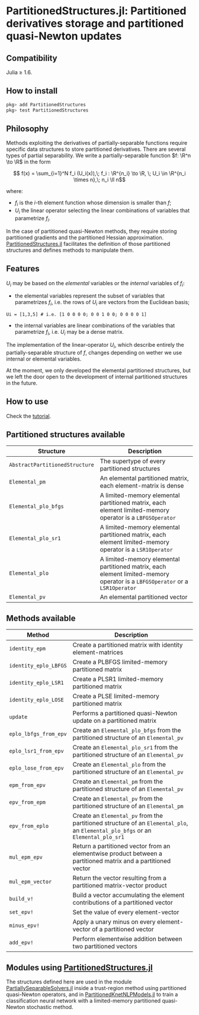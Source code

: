 # PartitionedStructures.jl: Partitioned derivatives storage and partitioned quasi-Newton updates

## Compatibility
Julia ≥ 1.6.

## How to install
```julia
pkg> add PartitionedStructures
pkg> test PartitionedStructures
```

## Philosophy
Methods exploiting the derivatives of partially-separable functions require specific data structures to store partitioned derivatives.
There are several types of partial separability.
We write a partially-separable function $f: \R^n \to \R$ in the form
```math
  f(x) = \sum_{i=1}^N f_i (U_i(x)),\; f_i : \R^{n_i} \to \R, \; U_i \in \R^{n_i \times n},\; n_i \ll n
```
where:
* $f_i$ is the $i$-th element function whose dimension is smaller than $f$;
* $U_i$ the linear operator selecting the linear combinations of variables that parametrize $f_i$.

In the case of partitioned quasi-Newton methods, they require storing partitioned gradients and the partitioned Hessian approximation.
[PartitionedStructures.jl](https://github.com/JuliaSmoothOptimizers/PartitionedStructures.jl) facilitates the definition of those partitioned structures and defines methods to manipulate them.

## Features
$U_i$ may be based on the *elemental* variables or the *internal* variables of $f_i$:
- the elemental variables represent the subset of variables that parametrizes $f_i$, i.e. the rows of $U_i$ are vectors from the Euclidean basis;
```
Ui = [1,3,5] # i.e. [1 0 0 0 0; 0 0 1 0 0; 0 0 0 0 1]
```
- the internal variables are linear combinations of the variables that parametrize $f_i$, i.e. $U_i$ may be a dense matrix.

The implementation of the linear-operator $U_i$, which describe entirely the partially-separable structure of $f$, changes depending on wether we use internal or elemental variables.

At the moment, we only developed the elemental partitioned structures, but we left the door open to the development of internal partitioned structures in the future.

## How to use
Check the [tutorial](https://JuliaSmoothOptimizers.github.io/PartitionedStructures.jl/stable/tutorial/).

## Partitioned structures available
Structure              | Description
-----------------------|------------
`AbstractPartitionedStructure`| The supertype of every partitioned structures
`Elemental_pm`         | An elemental partitioned matrix, each element-matrix is dense
`Elemental_plo_bfgs`   | A limited-memory elemental partitioned matrix, each element limited-memory operator is a `LBFGSOperator`
`Elemental_plo_sr1`    | A limited-memory elemental partitioned matrix, each element limited-memory operator is a `LSR1Operator`
`Elemental_plo`        | A limited-memory elemental partitioned matrix, each element limited-memory operator is a `LBFGSOperator` or a `LSR1Operator`
`Elemental_pv`         | An elemental partitioned vector

## Methods available
Method                 | Description
-----------------------|------------
`identity_epm`         | Create a partitioned matrix with identity element-matrices
`identity_eplo_LBFGS`  | Create a PLBFGS limited-memory partitioned matrix
`identity_eplo_LSR1`   | Create a PLSR1 limited-memory partitioned matrix
`identity_eplo_LOSE`   | Create a PLSE limited-memory partitioned matrix
`update`               | Performs a partitioned quasi-Newton update on a partitioned matrix
`eplo_lbfgs_from_epv`  | Create an `Elemental_plo_bfgs` from the partitioned structure of an `Elemental_pv`
`eplo_lsr1_from_epv`   | Create an `Elemental_plo_sr1` from the partitioned structure of an `Elemental_pv`
`eplo_lose_from_epv`   | Create an `Elemental_plo` from the partitioned structure of an `Elemental_pv`
`epm_from_epv`         | Create an `Elemental_pm` from the partitioned structure of an `Elemental_pv`
`epv_from_epm`         | Create an `Elemental_pv` from the partitioned structure of an `Elemental_pm`
`epv_from_eplo`        | Create an `Elemental_pv` from the partitioned structure of an `Elemental_plo`, an `Elemental_plo_bfgs` or an `Elemental_plo_sr1`
`mul_epm_epv`          | Return a partitioned vector from an elementwise product between a partitioned matrix and a partitioned vector
`mul_epm_vector`       | Return the vector resulting from a partitioned matrix-vector product
`build_v!`             | Build a vector accumulating the element contributions of a partitioned vector 
`set_epv!`             | Set the value of every element-vector
`minus_epv!`           | Apply a unary minus on every element-vector of a partitioned vector
`add_epv!`             | Perform elementwise addition between two partitioned vectors

## Modules using [PartitionedStructures.jl](https://github.com/JuliaSmoothOptimizers/PartitionedStructures.jl)
The structures defined here are used in the module
[PartiallySeparableSolvers.jl](https://github.com/JuliaSmoothOptimizers/PartiallySeparableSolvers.jl) inside a trust-region method using partitioned quasi-Newton operators, and in [PartitionedKnetNLPModels.jl](https://github.com/JuliaSmoothOptimizers/PartitionedKnetNLPModels.jl) to train a classification neural network with a limited-memory partitioned quasi-Newton stochastic method.